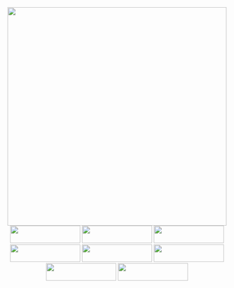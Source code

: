 <div align="center">
    <img src="https://user-images.githubusercontent.com/92689817/232241781-eed0bcfb-a229-428f-b449-375a8d49ffe3.gif" width="500"><br/>
    <img src="https://user-images.githubusercontent.com/92689817/232241907-c588ee4a-5d4f-4910-8950-1f35b2adace9.svg" style="width: 160px; height: 40px;">
    <img src="https://user-images.githubusercontent.com/92689817/232242314-bdc415bc-8a89-449c-bf00-104d6e6f47f6.svg" style="width: 160px; height: 40px;">
    <img src="https://user-images.githubusercontent.com/92689817/232241908-f9f9a942-fffb-4d98-8e67-072d1ccb9687.svg" style="width: 160px; height: 40px;">
    <img src="https://user-images.githubusercontent.com/92689817/232241905-b4da2267-f6df-40fb-a27e-e4f9e3bc4c7e.svg" style="width: 160px; height: 40px;">
    <img src="https://user-images.githubusercontent.com/92689817/232241904-5a47957e-987d-4b3b-a396-fb02b2604739.svg" style="width: 160px; height: 40px;">
    <img src="https://user-images.githubusercontent.com/92689817/232241909-f1e1c230-223a-45bb-a97c-c441be282eb3.svg" style="width: 160px; height: 40px;">
    <img src="https://user-images.githubusercontent.com/92689817/232241906-bcd62d87-9041-4ba5-9044-630053a3bcae.svg" style="width: 160px; height: 40px;">
    <img src="https://user-images.githubusercontent.com/92689817/232339113-fbb2f233-56b4-4d65-ab43-4d980013fac4.jpg" style="width: 160px; height: 40px;">
</div>
